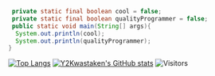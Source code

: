 ```java
 private static final boolean cool = false;
 private static final boolean qualityProgrammer = false;
 public static void main(String[] args){
  System.out.println(cool);
  System.out.println(qualityProgrammer);
}
```
[![Top Langs](https://github-readme-stats.vercel.app/api/top-langs/?username=Y2Kwastaken&langs_count=8)](https://github.com/y2kwastaken/github-readme-stats)
[![Y2Kwastaken's GitHub stats](https://github-readme-stats.vercel.app/api?username=Y2Kwastaken)](https://github.com/y2kwastaken/github-readme-stats)
![Visitors](https://visitor-badge.laobi.icu/badge?page_id=y2kwastaken)
